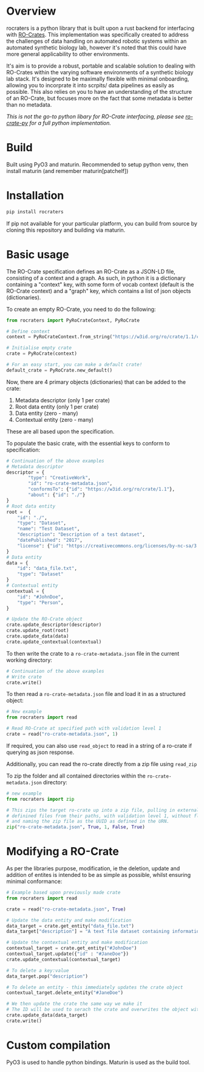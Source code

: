 # Overview 

rocraters is a python library that is built upon a rust backend for interfacing with [RO-Crates](https://www.researchobject.org/ro-crate/1.1/). 
This implementation was specifically created to address the challenges of data 
handling on automated robotic systems within an automated synthetic biology lab,
however it's noted that this could have more general applicability to other environments.

It's aim is to provide a robust, portable and scalable solution to dealing with 
RO-Crates within the varying software environments of a synthetic biology lab stack.
It's designed to be maximally flexible with minimal onboarding, allowing you to 
incorprate it into scrpits/ data pipelines as easily as possible. 
This also relies on you to have an understanding of the structure of an RO-Crate, but focuses more on the fact that some metadata is better than no metadata. 


*This is not the go-to python libary for RO-Crate interfacing, 
please see [ro-crate-py](https://github.com/ResearchObject/ro-crate-py) for a 
full python implementation.*

# Build 

Built using PyO3 and maturin. Recommended to setup python venv, then install maturin (and remember maturin[patchelf])

# Installation 

```bash
pip install rocraters
```

If pip not available for your particular platform, you can build from source by 
cloning this repository and building via maturin. 

# Basic usage 

The RO-Crate specification defines an RO-Crate as a JSON-LD file, consisting of a context and a graph. As such, in python it is a dictionary containing a "context" key, with some form of vocab context (default is the RO-Crate context) and a "graph" key, which contains a list of json objects (dictionaries).

To create an empty RO-Crate, you need to do the following: 
```python
from rocraters import PyRoCrateContext, PyRoCrate

# Define context 
context = PyRoCrateContext.from_string("https://w3id.org/ro/crate/1.1/context")

# Initialise empty crate 
crate = PyRoCrate(context)

# For an easy start, you can make a default crate!
default_crate = PyRoCrate.new_default()
```

Now, there are 4 primary objects (dictionaries) that can be added to the crate:
1. Metadata descriptor (only 1 per crate)
2. Root data entity (only 1 per crate)
3. Data entity (zero - many)
4. Contextual entity (zero - many)

These are all based upon the specification. 

To populate the basic crate, with the essential keys to conform to specification: 

```python 
# Continuation of the above examples 
# Metadata descriptor 
descriptor = {
        "type": "CreativeWork",
        "id": "ro-crate-metadata.json",
        "conformsTo": {"id": "https://w3id.org/ro/crate/1.1"},
        "about": {"id": "./"}
}
# Root data entity 
root =  {
    "id": "./",
    "type": "Dataset", 
    "name": "Test Dataset",
    "description": "Description of a test dataset",
    "datePublished": "2017",
    "license": {"id": "https://creativecommons.org/licenses/by-nc-sa/3.0/au/"}
}
# Data entity 
data = {
    "id": "data_file.txt",
    "type": "Dataset"
}
# Contextual entity 
contextual = {
    "id": "#JohnDoe",
    "type": "Person",
}

# Update the RO-Crate object 
crate.update_descriptor(descriptor)
crate.update_root(root)
crate.update_data(data)
crate.update_contextual(contextual)
```

To then write the crate to a `ro-crate-metadata.json` file in the current working directory:
```python
# Continuation of the above examples
# Write crate 
crate.write()
```

To then read a `ro-crate-metadata.json` file and load it in as a structured object:
```python 
# New example
from rocraters import read

# Read RO-Crate at specified path with validation level 1
crate = read("ro-crate-metadata.json", 1)
```
If required, you can also use `read_object` to read in a string of a ro-crate if querying as json response.

Additionally, you can read the ro-crate directly from a zip file using `read_zip`

To zip the folder and all contained directories within the `ro-crate-metadata.json` directory:
```python
# new example 
from rocraters import zip

# This zips the target ro-crate up into a zip file, pulling in externally 
# definined files from their paths, with validation level 1, without flattening 
# and naming the zip file as the UUID as defined in the URN. 
zip("ro-crate-metadata.json", True, 1, False, True)
```

# Modifying a RO-Crate 

As per the libraries purpose, modification, ie the deletion, update and addition of entites is intended to be as simple as possible, whilst ensuring minimal conformance:

```python
# Example based upon previously made crate
from rocraters import read

crate = read("ro-crate-metadata.json", True) 

# Update the data entity and make modification 
data_target = crate.get_entity("data_file.txt")
data_target["description"] = "A text file dataset containing information"

# Update the contextual entity and make modification
contextual_target = crate.get_entity("#JohnDoe")
contextual_target.update({"id" : "#JaneDoe"})
crate.update_contextual(contextual_target)

# To delete a key:value 
data_target.pop("description")

# To delete an entity - this immediately updates the crate object
contextual_target.delete_entity("#JaneDoe")

# We then update the crate the same way we make it
# The ID will be used to serach the crate and overwrites the object with an indentical "id" key
crate.update_data(data_target)
crate.write()
```

# Custom compilation 

PyO3 is used to handle python bindings. Maturin is used as the build tool.

